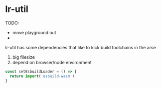 # lr-util

TODO:

- move playground out
-

lr-util has some dependencies that like to kick build toolchains in the arse

1. big filesize
2. depend on browser/node environment

```js
const setEsbuildLoader = () => {
  return import('esbuild-wasm')
}
```
